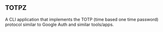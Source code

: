 ## TOTPZ

A CLI application that implements the TOTP (time based one time password) protocol similar to Google Auth and similar tools/apps.
